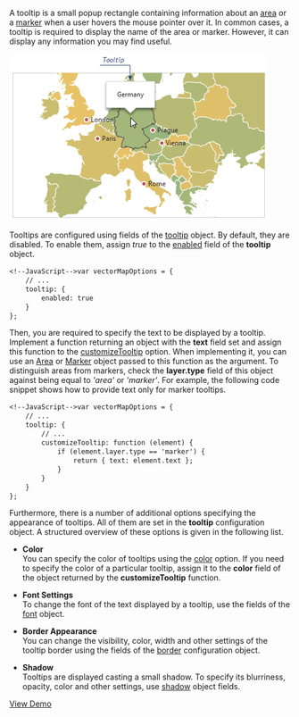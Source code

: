 A tooltip is a small popup rectangle containing information about an [area](/concepts/05%20Widgets/VectorMap/10%20Visual%20Elements/10%20Areas.md '/Documentation/Guide/Widgets/VectorMap/Visual_Elements/#Areas') or a [marker](/concepts/05%20Widgets/VectorMap/10%20Visual%20Elements/20%20Markers.md '/Documentation/Guide/Widgets/VectorMap/Visual_Elements/#Markers') when a user hovers the mouse pointer over it. In common cases, a tooltip is required to display the name of the area or marker. However, it can display any information you may find useful.

![DevExtreme ChartJS VectorMap](/images/ChartJS/MapTooltip.png)

Tooltips are configured using fields of the [tooltip](/api-reference/20%20Data%20Visualization%20Widgets/dxVectorMap/1%20Configuration/tooltip '/Documentation/ApiReference/Data_Visualization_Widgets/dxVectorMap/Configuration/tooltip/') object. By default, they are disabled. To enable them, assign *true* to the [enabled](/api-reference/20%20Data%20Visualization%20Widgets/BaseWidget/1%20Configuration/tooltip/enabled.md '/Documentation/ApiReference/Data_Visualization_Widgets/dxVectorMap/Configuration/tooltip/#enabled') field of the **tooltip** object.

	<!--JavaScript-->var vectorMapOptions = {
		// ...
		tooltip: {
			enabled: true
		}
	};

Then, you are required to specify the text to be displayed by a tooltip. Implement a function returning an object with the **text** field set and assign this function to the [customizeTooltip](/api-reference/20%20Data%20Visualization%20Widgets/dxVectorMap/1%20Configuration/tooltip/customizeTooltip.md '/Documentation/ApiReference/Data_Visualization_Widgets/dxVectorMap/Configuration/tooltip/#customizeTooltip') option. When implementing it, you can use an [Area](/api-reference/20%20Data%20Visualization%20Widgets/dxVectorMap/7%20Map%20Elements/Area '/Documentation/ApiReference/Data_Visualization_Widgets/dxVectorMap/Map_Elements/Area/') or [Marker](/api-reference/20%20Data%20Visualization%20Widgets/dxVectorMap/7%20Map%20Elements/Marker '/Documentation/ApiReference/Data_Visualization_Widgets/dxVectorMap/Map_Elements/Marker/') object passed to this function as the argument. To distinguish areas from markers, check the **layer.type** field of this object against being equal to *'area'* or *'marker'*. For example, the following code snippet shows how to provide text only for marker tooltips.

	<!--JavaScript-->var vectorMapOptions = {
		// ...
		tooltip: {
			// ...
			customizeTooltip: function (element) {
				if (element.layer.type == 'marker') {
					return { text: element.text };
				}
			}
		}
	};

Furthermore, there is a number of additional options specifying the appearance of tooltips. All of them are set in the **tooltip** configuration object. A structured overview of these options is given in the following list.

* **Color**			
You can specify the color of tooltips using the [color](/api-reference/20%20Data%20Visualization%20Widgets/BaseWidget/1%20Configuration/tooltip/color.md '/Documentation/ApiReference/Data_Visualization_Widgets/dxVectorMap/Configuration/tooltip/#color') option. If you need to specify the color of a particular tooltip, assign it to the **color** field of the object returned by the **customizeTooltip** function. 

* **Font Settings**			
To change the font of the text displayed by a tooltip, use the fields of the [font](/api-reference/20%20Data%20Visualization%20Widgets/BaseWidget/1%20Configuration/tooltip/font '/Documentation/ApiReference/Data_Visualization_Widgets/dxVectorMap/Configuration/tooltip/font/') object.

* **Border Appearance**		
You can change the visibility, color, width and other settings of the tooltip border using the fields of the [border](/api-reference/20%20Data%20Visualization%20Widgets/BaseWidget/1%20Configuration/tooltip/border '/Documentation/ApiReference/Data_Visualization_Widgets/dxVectorMap/Configuration/tooltip/border/') configuration object.

* **Shadow**		
Tooltips are displayed casting a small shadow. To specify its blurriness, opacity, color and other settings, use [shadow](/api-reference/20%20Data%20Visualization%20Widgets/BaseWidget/1%20Configuration/tooltip/shadow '/Documentation/ApiReference/Data_Visualization_Widgets/dxVectorMap/Configuration/tooltip/shadow/') object fields.

<a href="https://js.devexpress.com/Demos/WidgetsGallery/Demo/Vector_Map/TooltipHTMLSupport/jQuery/Light/" class="button orange small fix-width-155" style="margin-right: 20px;" target="_blank">View Demo</a>